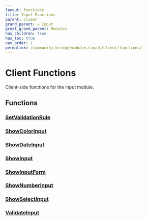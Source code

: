 ```yaml
---
layout: functions
title: Input Functions
parent: Client
grand_parent: ⌨️ Input
great_grand_parent: Modules
has_children: true
has_toc: true
nav_order: 1
permalink: /community_bridge/modules/input/client/functions/
---
```


# Client Functions
Client-side functions for the input module.

## Functions

### [SetValidationRule](SetValidationRule)
### [ShowColorInput](ShowColorInput)
### [ShowDateInput](ShowDateInput)
### [ShowInput](ShowInput)
### [ShowInputForm](ShowInputForm)
### [ShowNumberInput](ShowNumberInput)
### [ShowSelectInput](ShowSelectInput)
### [ValidateInput](ValidateInput)

